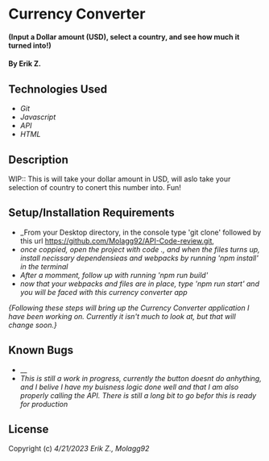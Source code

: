# Currency Converter

#### (Input a Dollar amount (USD), select a country, and see how much it turned into!)

#### By Erik Z.

## Technologies Used

* _Git_
* _Javascript_
* _API_
* _HTML_

## Description
WIP:: This is will take your dollar amount in USD, will aslo take your selection of country to conert this number into. Fun!
## Setup/Installation Requirements

* _From your Desktop directory, in the console type 'git clone' followed by this url https://github.com/Molagg92/API-Code-review.git,
* _once coppied, open the project with code ., and when the files turns up, install necissary dependensieas and webpacks by running 'npm install' in the terminal_
* _After a momment, follow up with running 'npm run build'_
* _now that your webpacks and files are in place, type 'npm run start' and you will be faced with this currency converter app_

_{Following these steps will bring up the Currency Converter application I have been working on. Currently it isn't much to look at, but that will change soon.}_

## Known Bugs

* __
* _This is still a work in progress, currently the button doesnt do anhything, and I belive I have my buisness logic done well and that I am also properly calling the API. There is still a long bit to go befor this is ready for production_

## License

Copyright (c) _4/21/2023_ _Erik Z., Molagg92_